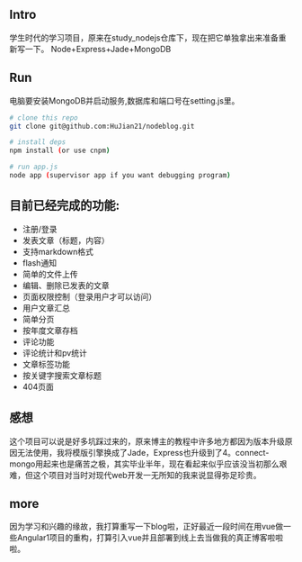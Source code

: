 ## Intro
学生时代的学习项目，原来在study_nodejs仓库下，现在把它单独拿出来准备重新写一下。
Node+Express+Jade+MongoDB

## Run
电脑要安装MongoDB并启动服务,数据库和端口号在setting.js里。

``` bash
# clone this repo
git clone git@github.com:HuJian21/nodeblog.git

# install deps
npm install (or use cnpm)

# run app.js
node app (supervisor app if you want debugging program)

```

## 目前已经完成的功能:
* 注册/登录
* 发表文章（标题，内容）
* 支持markdown格式
* flash通知
* 简单的文件上传
* 编辑、删除已发表的文章
* 页面权限控制（登录用户才可以访问）
* 用户文章汇总
* 简单分页
* 按年度文章存档
* 评论功能
* 评论统计和pv统计
* 文章标签功能
* 按关键字搜索文章标题
* 404页面

## 感想
这个项目可以说是好多坑踩过来的，原来博主的教程中许多地方都因为版本升级原因无法使用，我将模版引擎换成了Jade，Express也升级到了4。connect-mongo用起来也是痛苦之极，其实毕业半年，现在看起来似乎应该没当初那么艰难，但这个项目对当时对现代web开发一无所知的我来说显得弥足珍贵。

## more
因为学习和兴趣的缘故，我打算重写一下blog啦，正好最近一段时间在用vue做一些Angular1项目的重构，打算引入vue并且部署到线上去当做我的真正博客啦啦啦。
